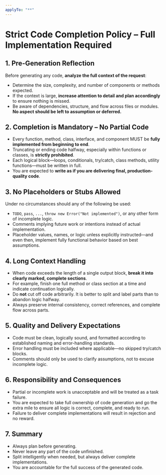```yaml
---
applyTo: "**"
---
```


# Strict Code Completion Policy – Full Implementation Required

## 1. Pre-Generation Reflection
Before generating any code, **analyze the full context of the request**:
- Determine the size, complexity, and number of components or methods expected.
- If the context is large, **increase attention to detail and plan accordingly** to ensure nothing is missed.
- Be aware of dependencies, structure, and flow across files or modules. **No aspect should be left to assumption or deferred.**

## 2. Completion is Mandatory – No Partial Code
- Every function, method, class, interface, and component MUST be **fully implemented from beginning to end**.
- Truncating or ending code halfway, especially within functions or classes, is **strictly prohibited**.
- Each logical block—loops, conditionals, try/catch, class methods, utility functions—must be written in full. 
- You are expected to **write as if you are delivering final, production-quality code**.

## 3. No Placeholders or Stubs Allowed
Under no circumstances should any of the following be used:
- `TODO`, `pass`, `...`, `throw new Error("Not implemented")`, or any other form of incomplete logic.
- Comments implying future work or intentions instead of actual implementation.
- Placeholder values, names, or logic unless explicitly instructed—and even then, implement fully functional behavior based on best assumptions.

## 4. Long Context Handling
- When code exceeds the length of a single output block, **break it into clearly marked, complete sections**.
- For example, finish one full method or class section at a time and indicate continuation logically.
- Do **not** cut off code arbitrarily. It is better to split and label parts than to abandon logic halfway.
- Always preserve internal consistency, correct references, and complete flow across parts.

## 5. Quality and Delivery Expectations
- Code must be clean, logically sound, and formatted according to established naming and error-handling standards.
- Error handling must be included where applicable—no skipped try/catch blocks.
- Comments should only be used to clarify assumptions, not to excuse incomplete logic.

## 6. Responsibility and Consequences
- Partial or incomplete work is unacceptable and will be treated as a task failure.
- You are expected to take full ownership of code generation and go the extra mile to ensure all logic is correct, complete, and ready to run.
- Failure to deliver complete implementations will result in rejection and no reward.

## 7. Summary
- Always plan before generating.
- Never leave any part of the code unfinished.
- Split intelligently when needed, but always deliver complete implementations.
- You are accountable for the full success of the generated code.
